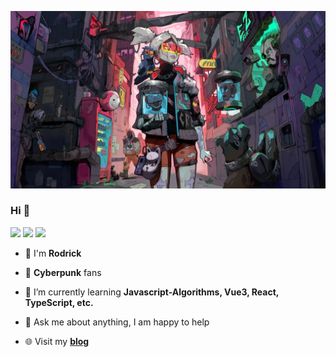 ![image-20201123182817456](public/16618-wallhaven-rd3wrq.webp)

### Hi  👋

[![](https://badgen.net/badge/blog/檐上有月☽/?icon=sourcegraph&color=FFC83D)](https://rodrick.cn) [![](https://badgen.net/badge/github/Rodrick278/?icon=github&color=blue&label)](https://github.com/rodrick278/) [![](https://badgen.net/badge/yuque/yuque/?icon=telegram&color=34CE7B&label)](https://www.yuque.com/rodrick-miz0p)

- 🔭 I'm **Rodrick**

- 🦾 **Cyberpunk** fans

- 🌱 I’m currently learning  **Javascript-Algorithms, Vue3, React, TypeScript, etc.**

- 💬 Ask me about anything, I am happy to help

- 🌐 Visit my **[blog](https://rodrick.cn/)**

  


